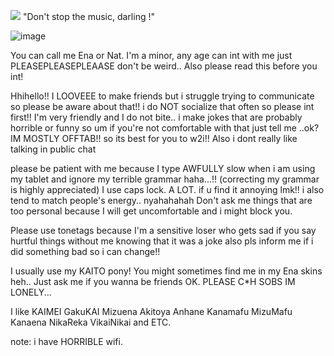 ![](https://komarev.com/ghpvc/?username=kkaitoshion)
"Don't stop the music, darling !"

![image](https://i.pinimg.com/1200x/1c/59/83/1c5983d22e4fb67b9fc656edfeac4f5c.jpg)

You can call me Ena or Nat. I'm a minor, any age can int with me just PLEASEPLEASEPLEAASE don't be weird.. Also please read this before you int!

Hhihello!! I LOOVEEE to make friends but i struggle trying to communicate so please be aware about that!! i do NOT socialize that often so please int first!! I'm very friendly and I do not bite.. i make jokes that are probably horrible or funny so um if you're not comfortable with that just tell me ..ok?
IM MOSTLY OFFTAB!! so its best for you to w2i!! Also i dont really like talking in public chat

please be patient with me because I type AWFULLY slow when i am using my tablet and ignore my terrible grammar haha...!! (correcting my grammar is highly appreciated) 
I use caps lock. A LOT. if u find it annoying lmk!! i also tend to match people's energy.. nyahahahah
Don't ask me things that are too personal because I will get uncomfortable and i might block you.

Please use tonetags because I'm a sensitive loser who gets sad if you say hurtful things without me knowing that it was a joke
also pls inform me if i did something bad so i can change!!

I usually use my KAITO pony! You might sometimes find me in my Ena skins heh.. Just ask me if you wanna be friends OK. PLEASE C*H SOBS IM LONELY...

I like KAIMEI GakuKAI Mizuena Akitoya Anhane Kanamafu MizuMafu Kanaena NikaReka VikaiNikai and ETC.

note: i have HORRIBLE wifi.
